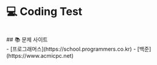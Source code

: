 # 💻 Coding Test
<br>
## 📚 문제 사이트
<br>
- [프로그래머스](https://school.programmers.co.kr)
- [백준](https://www.acmicpc.net)
